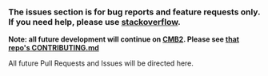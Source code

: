 ### The issues section is for bug reports and feature requests only. If you need help, please use [stackoverflow](http://stackoverflow.com/search?q=cmb).

**Note: all future development will continue on [CMB2](https://github.com/WebDevStudios/CMB2). Please see [that repo's CONTRIBUTING.md](https://github.com/WebDevStudios/CMB2/blob/master/CONTRIBUTING.md)**

All future Pull Requests and Issues will be directed here.

